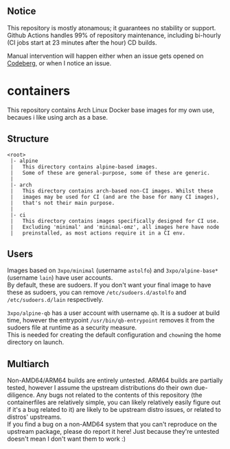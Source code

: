## Notice

This repository is mostly atonamous; it guarantees no stability or support. Github Actions handles 99% of repository maintenance, including bi-hourly (CI jobs start at 23 minutes after the hour) CD builds.

Manual intervention will happen either when an issue gets opened on [Codeberg](https://codeberg.org/Expo/Containers/issues), or when I notice an issue.

# containers

This repository contains Arch Linux Docker base images for my own use, becaues i like using arch as a base.

## Structure

`<root>`<br/>
`​ |- alpine`<br/>
`​ | ​ ​ This directory contains alpine-based images.`<br/>
`​ | ​ ​ Some of these are general-purpose, some of these are generic.`<br/>
`​ |`<br/>
`​ |- arch`<br/>
`​ | ​ ​ This directory contains arch-based non-CI images. Whilst these`<br/>
`​ | ​ ​ images may be used for CI (and are the base for many CI images),`<br/>
`​ | ​ ​ that's not their main purpose.`<br/>
`​ |`<br/>
`​ |- ci`<br/>
`​ | ​ ​ This directory contains images specifically designed for CI use.`<br/>
`​ | ​ ​ Excluding 'minimal' and 'minimal-omz', all images here have node`<br/>
`​ | ​ ​ preinstalled, as most actions require it in a CI env.`<br/>

## Users

Images based on `3xpo/minimal` (username `astolfo`) and `3xpo/alpine-base*` (username `lain`) have user accounts.<br/>
By default, these are sudoers. If you don't want your final image to have these as sudoers, you can remove `/etc/sudoers.d/astolfo` and `/etc/sudoers.d/lain` respectively.

`3xpo/alpine-qb` has a user account with username `qb`. It is a sudoer at build time, however the entrypoint `/usr/bin/qb-entrypoint` removes it from the sudoers file at runtime as a security measure.<br/>
This is needed for creating the default configuration and `chown`ing the home directory on launch.

## Multiarch

Non-AMD64/ARM64 builds are entirely untested. ARM64 builds are partially tested, however I assume the upstream distributions do their own due-diligence. Any bugs not related to the contents of this repository (the containerfiles are relatively simple, you can likely relatively easily figure out if it's a bug related to it) are likely to be upstream distro issues, or related to distros' upstreams.<br/>
If you find a bug on a non-AMD64 system that you can't reproduce on the upstream package, please do report it here! Just because they're untested doesn't mean I don't want them to work :)
